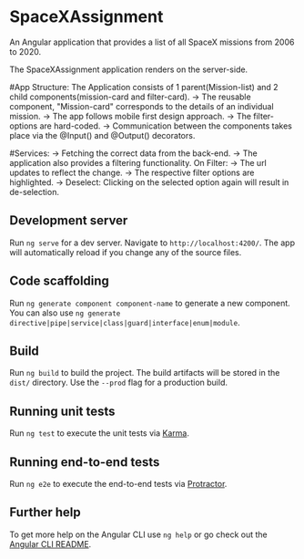 

# SpaceXAssignment
An Angular application that provides a list of all SpaceX missions from 2006 to 2020.

The SpaceXAssignment application renders on the server-side. 

#App Structure:
The Application consists of 1 parent(Mission-list) and 2 child components(mission-card and filter-card). 
-> The reusable component, "Mission-card" corresponds to the details of an individual mission. 
-> The app follows mobile first design approach.
-> The filter-options are hard-coded.
-> Communication between the components takes place via the @Input() and @Output() decorators. 

#Services:
-> Fetching the correct data from the back-end.
-> The application also provides a filtering functionality.
On Filter:
	-> The url updates to reflect the change. 
	-> The respective filter options are highlighted. 
	-> Deselect: Clicking on the selected option again will result in de-selection.



## Development server

Run `ng serve` for a dev server. Navigate to `http://localhost:4200/`. The app will automatically reload if you change any of the source files.

## Code scaffolding

Run `ng generate component component-name` to generate a new component. You can also use `ng generate directive|pipe|service|class|guard|interface|enum|module`.

## Build

Run `ng build` to build the project. The build artifacts will be stored in the `dist/` directory. Use the `--prod` flag for a production build.

## Running unit tests

Run `ng test` to execute the unit tests via [Karma](https://karma-runner.github.io).

## Running end-to-end tests

Run `ng e2e` to execute the end-to-end tests via [Protractor](http://www.protractortest.org/).

## Further help

To get more help on the Angular CLI use `ng help` or go check out the [Angular CLI README](https://github.com/angular/angular-cli/blob/master/README.md).
